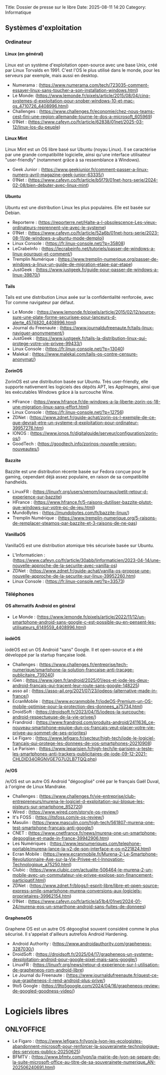 Title: Dossier de presse sur le libre
Date: 2025-08-11 14:20
Category: Informatique

## Systèmes d'exploitation

### Ordinateur

#### Linux (en général)
Linux est un système d'exploitation open-source avec une base Unix, créé par Linux Torvalds en 1991. C'est l'OS le plus utilisé dans le monde, pour les serveurs par exemple, mais aussi en desktop.

* Numerama : (https://www.numerama.com/tech/723035-comment-essayer-linux-sans-toucher-a-son-installation-windows.html)
* Le Monde: (https://www.lemonde.fr/pixels/article/2015/08/04/cinq-systemes-d-exploitation-pour-snober-windows-10-et-mac-os_4710726_4408996.html)
* Challenges : (https://www.challenges.fr/economie/chez-nous-teams-cest-fini-une-region-allemande-tourne-le-dos-a-microsoft_605969)
* 01Net : (https://www.cafeyn.co/fr/article/62838/01net/2025-03-12/linux-los-du-peuple)

#### Linux Mint
Linux Mint est un OS libre basé sur Ubuntu (noyau Linux). Il se caractérise par une grande compatibilité logicielle, ainsi qu'une interface utilisateur "user-friendly" (notamment grâce à sa ressemblance à Windows).

* Geek Junior : (https://www.geekjunior.fr/comment-passer-a-linux-numero-avril-magazine-geek-junior-63335/)
* 01Net : (https://www.cafeyn.co/fr/article/b5f79/01net-hors-serie/2024-02-08/bien-debuter-avec-linux-mint)

#### Ubuntu
Ubuntu est une distribution Linux les plus populaires. Elle est basée sur Debian.

* Reporterre : (https://reporterre.net/Halte-a-l-obsolescence-Les-vieux-ordinateurs-reprennent-vie-avec-le-systeme)
* 01Net : (https://www.cafeyn.co/fr/article/52a6b/01net-hors-serie/2023-08-11/de-windows-a-ubuntu-mode-demploi)
* Linux Console : (https://fr.linux-console.net/?p=35808)
* LeCrabeInfo : (https://lecrabeinfo.net/tutoriels/passer-de-windows-a-linux-pourquoi-et-comment/)
* Tremplin Numérique : (https://www.tremplin-numerique.org/passer-de-windows-a-linux-un-guide-de-migration-etape-par-etape)
* JustGeek : (https://www.justgeek.fr/guide-pour-passer-de-windows-a-linux-39870/)

#### Tails

Tails est une distribution Linux axée sur la confidentialité renforcée, avec Tor comme navigateur par défaut.

* Le Monde : (https://www.lemonde.fr/pixels/article/2015/02/12/source-sure-une-plate-forme-securisee-pour-lanceurs-d-alerte_4574820_4408996.html)
* Journal du Freenaute : (https://www.journaldufreenaute.fr/tails-linux-naviguer-anonymement/)
* JustGeek : (https://www.justgeek.fr/tails-la-distribution-linux-qui-protege-votre-vie-privee-99433/)
* Linux Console : (https://fr.linux-console.net/?p=13040)
* Malekal : (https://www.malekal.com/tails-os-contre-censure-anonymat/)

#### ZorinOS
ZorinOS est une distribution basée sur Ubuntu. Très user-friendly, elle supporte nativement les logiciels des dépôts APT, les AppImages, ainsi que les exécutables Windows grâce à la surcouche Wine.

* HFrance : (https://www.hfrance.fr/de-windows-a-la-liberte-zorin-os-18-une-migration-linux-sans-effort.html)
* Linux Console : (https://fr.linux-console.net/?p=12756)
* ZDNet : (https://www.zdnet.fr/guide-achat/zorin-os-l-exemple-de-ce-que-devrait-etre-un-systeme-d-exploitation-pour-ordinateur-39957276.htm)
* IONOS : (https://www.ionos.fr/digitalguide/serveur/configuration/zorin-os/)
* GoodTech : (https://goodtech.info/zorinos-nouvelle-version-nouveautes/)

#### Bazzite
Bazzite est une distribution récente basée sur Fedora conçue pour le gaming, cependant déjà assez populaire, en raison de sa compatibilité handhelds.

 * LinuxFR : (https://linuxfr.org/users/xenom/journaux/petit-retour-d-experience-sur-bazzite)
 * HFrance : (https://www.hfrance.fr/5-raisons-dutiliser-bazzite-plutot-que-windows-sur-votre-pc-de-jeu.html)
 * MundoBytes : (https://mundobytes.com/fr/bazzite-linux/)
 * Tremplin Numérique : (https://www.tremplin-numerique.org/5-raisons-de-remplacer-steamos-par-bazzite-et-3-raisons-de-ne-pas)

#### VanillaOS
VanillaOS est une distribution atomique très sécurisée basée sur Ubuntu.

 * L'Informaticien : (https://www.cafeyn.co/fr/article/30abb/linformaticien/2023-04-14/une-nouvelle-approche-de-la-securite-avec-vanilla-os)
 * ZDNet : (https://www.zdnet.fr/guide-achat/vanilla-os-propose-une-nouvelle-approche-de-la-securite-sur-linux-39952260.htm)
 * Linux Console : (https://fr.linux-console.net/?p=33573)
### Téléphones

#### OS alternatifs Android en général
 * Le Monde : (https://www.lemonde.fr/pixels/article/2022/11/12/un-smartphone-android-sans-google-c-est-possible-qu-en-pensent-les-utilisateurs_6149559_4408996.html)

#### iodéOS
iodéOS est un OS Android "sans" Google. Il et open-source et a été développé par la startup française Iodé.

* Challenges : (https://www.challenges.fr/entreprise/tech-numerique/smartphone-la-solution-francaise-anti-tracage-publicitaire_739240)
* iGen : (https://www.igen.fr/android/2025/01/eos-et-iode-les-deux-android-francais-qui-tracent-leur-route-sans-google-148225)
* asso ail : (https://asso-ail.org/2021/07/23/iodeos-lalternative-made-in-france/)
* EcranMobile : (https://www.ecranmobile.fr/iodeOS-Premium-un-OS-mobile-optimise-pour-la-protection-des-donnees_a75734.html)
* DroidSoft : (https://droidsoft.fr/2023/04/15/iodeos-la-surcouche-android-respectueuse-de-la-vie-privee/)
* Frandroid : (https://www.frandroid.com/produits-android/2411636_ce-nouveau-smartphone-equipe-dun-os-francais-veut-placer-votre-vie-privee-au-sommet-de-ses-priorites)
* Le Figaro : (https://www.lefigaro.fr/secteur/high-tech/iode-le-logiciel-francais-qui-protege-les-donnees-de-vos-smartphones-20210908)
* Le Parisien : (https://www.leparisien.fr/high-tech/le-parisien-a-teste-les-smartphones-anti-trackers-publicitaires-de-iode-09-12-2021-CHLDID34ORGNVGE7G7U2LB7TQQ.php)

#### /e/OS
/e/OS est un autre OS Android "dégooglisé" créé par le français Gaël Duval, à l'origine de Linux Mandrake.

* Challenges : (https://www.challenges.fr/vie-entreprise/club-entrepreneurs/murena-le-logiciel-d-exploitation-qui-bloque-les-pisteurs-sur-smartphone_852720)
* Wired : (https://www.wired.com/story/e-os-review/)
* It's FOSS : (https://itsfoss.com/e-os-review/)
* Masulin : (https://www.masculin.com/high-tech/561807-murena-one-test-smartphone-francais-anti-google/)
* CNET : (https://www.cnetfrance.fr/news/murena-one-un-smartphone-degooglise-et-made-in-france-39942906.htm)
* Les Numériques : (https://www.lesnumeriques.com/telephone-portable/murena-lance-la-v2-de-son-interface-e-os-n221824.html)
* Ecran Mobile : (https://www.ecranmobile.fr/Murena-2-Le-Smartphone-Revolutionnaire-Axe-sur-la-Vie-Privee-et-l-Innovation-Technologique_a75250.html)
* Clubic : (https://www.clubic.com/actualite-506464-le-murena-2-un-mobile-avec-un-commutateur-vie-privee-explose-son-financement-participatif.html)
* ZDNet : (https://www.zdnet.fr/blogs/l-esprit-libre/libre-et-open-source-express-smile-smartphone-murena-conversions-aux-logiciels-proprietaires-39962154.htm)
* 01Net : (https://www.cafeyn.co/fr/article/a51b4/01net/2024-01-24/murena-eos-un-smarthone-android-sans-fuites-de-donnees)

#### GrapheneOS
Graphene OS est un autre OS dégooglisé souvent considéré comme le plus sécurisé. Il s'appelait d'ailleurs autrefois Android Hardening.

* Android Authority : (https://www.androidauthority.com/grapheneos-3287030/)
* DroidSoft : (https://droidsoft.fr/2025/04/17/grapheneos-un-systeme-dexploitation-android-pour-google-pixel-mais-sans-google/)
* LinuxFR : (https://linuxfr.org/news/retour-d-experience-sur-l-utilisation-de-grapheneos-rom-android-libre)
* Le Journal du Freenaute : (https://www.journaldufreenaute.fr/quest-ce-que-grapheneos-il-rend-android-plus-prive/)
* 9to5 Google : (https://9to5google.com/2024/04/16/grapheneos-review-de-googled-goodness-video/)

# Logiciels libres

## ONLYOFFICE

* Le Figaro : (https://www.lefigaro.fr/lyon/a-lyon-les-ecologistes-abandonnent-microsoft-pour-renforcer-la-souverainete-technologique-des-services-publics-20250625)
* BFMTV : (https://www.bfmtv.com/lyon/la-mairie-de-lyon-se-separe-de-la-suite-microsoft-office-au-titre-de-sa-souverainete-numerique_AN-202506240691.html)